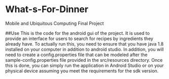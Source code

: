 # What-s-For-Dinner
Mobile and Ubiquitous Computing Final Project

##Use
This is the code for the android gui of the project. It is used to provide an interface for users to search for recipes by ingredients they 
already have. To actually run this, you need to ensure that you have java 1.8 installed on your computer in addition to android studio. In
addition, you will need to create a config.properties file that can be modeled after the sample-config.properties file provided in the 
src/resources directory. Once this is done, you can simply run the application in Android Studio or on your physical device assuming you 
meet the requirements for the sdk version. 
